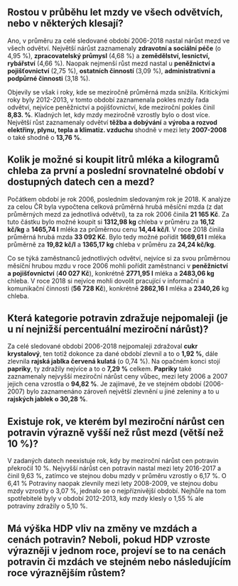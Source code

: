 ## Rostou v průběhu let mzdy ve všech odvětvích, nebo v některých klesají?
Ano, v průměru za celé sledované období 2006-2018 nastal nárůst mezd ve všech odvětví. Největší nárůst zaznamenaly **zdravotní a sociální péče** (o 4,95 %), **zpracovatelský průmysl** (4,68 %) a **zemědělství, lesnictví, rybářství** (4,66 %). Naopak nejmenší růst mezd nastal u **peněžnictví a pojišťovnictví** (2,75 %), **ostatních činností** (3,09 %), **administrativní a podpůrné činnosti** (3,18 %). 

Objevily se však i roky, kde se meziročně průměrná mzda snížila. Kritickými roky byly 2012-2013, v tomto období zaznamenala pokles mzdy řada odvětví, nejvíce peněžnictví a pojišťovnictví, kde meziroční pokles činil **8,83. %**. Kladných let, kdy mzdy meziročně vzrostly bylo o dost více. Největší růst zaznamenaly odvětví **těžba a dobývání** a **výroba a rozvod elektřiny, plynu, tepla a klimatiz. vzduchu** shodně v mezi lety **2007-2008** o také shodně o **13,76 %**.

## Kolik je možné si koupit litrů mléka a kilogramů chleba za první a poslední srovnatelné období v dostupných datech cen a mezd?
Počátkem období je rok 2006, posledním sledovaným rok je 2018. K analýze za celou ČR byla vypočtena celková průměrná hrubá měsíční mzda (z dat průměrných mezd za jednotlivá odvětví), ta za rok 2006 činila **21 165 Kč**. Za tuto částku bylo možné koupit si **1312,98 kg** chleba v průměru za **16,12 kč/kg** a **1465,74 l** mléka za průměrnou cenu **14,44 kč/l**. V roce 2018 činila průměrná hrubá mzda **33 092 Kč**. Bylo tedy možné pořídit **1669,61 l** mléka průměrně za **19,82 kč/l** a **1365,17 kg** chleba v průměru za **24,24 kč/kg**.

Co se týká zaměstnanců jednotlivých odvětví, nejvíce si za svou průměrnou měsíční hrubou mzdu v roce 2006  mohli pořídit zaměstnanci v **peněžnictví a pojišťovnictví** (**40 027 Kč**), konkrétně **2771,95 l** mléka a **2483,06 kg** chleba. V roce 2018 si nejvíce mohli dovolit pracující v informační a komunikační činnosti (**56 728 Kč**), konkrétně **2862,16 l** mléka a **2340,26** kg chleba. 

## Která kategorie potravin zdražuje nejpomaleji (je u ní nejnižší percentuální meziroční nárůst)?
Za celé sledované období 2006-2018 nejpomaleji zdražoval **cukr krystalový**, ten totiž dokonce za dané období zlevnil a to o **1,92 %**, dále zlevnila **rajská jablka červená kulatá** (o 0,74 %). Na opačném konci stojí **papriky**, ty zdražily nejvíce a to o **7,29 %** celkem. **Papriky** také zaznamenaly nejvyšší meziroční nárůst ceny vůbec, mezi lety 2006 a 2007 jejich cena vzrostla o **94,82 %**. Je zajímavé, že ve stejném období (2006-2007) bylo zaznamenáno zároveň největší zlevnění u jiné zeleniny a to u **rajských jablek o 30,28 %**.

## Existuje rok, ve kterém byl meziroční nárůst cen potravin výrazně vyšší než růst mezd (větší než 10 %)?
V zadaných datech neexistuje rok, kdy by meziroční nárůst cen potravin překročil 10 %. Nejvyšší nárůst cen potravin nastal mezi lety 2016-2017 a činil 9,63 %, zatímco ve stejnou dobu mzdy v průměru vzrostly o 6,17 %. O 6,41 % Potraviny naopak zlevnily mezi lety 2008-2009, ve stejnou dobu mzdy vzrostly o 3,07 %, jednalo se o nejpříznivější období. Nejhůře na tom spotřebitelé byly v období 2012-2013, kdy mzdy klesly o 1,55 % ale potraviny zdražily o 5,10 %.  

## Má výška HDP vliv na změny ve mzdách a cenách potravin? Neboli, pokud HDP vzroste výrazněji v jednom roce, projeví se to na cenách potravin či mzdách ve stejném nebo následujícím roce výraznějším růstem?
